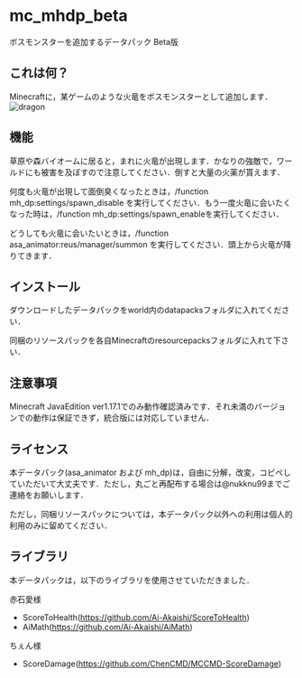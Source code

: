 # mc_mhdp_beta
ボスモンスターを追加するデータパック Beta版

## これは何？

Minecraftに，某ゲームのような火竜をボスモンスターとして追加します．
![dragon](https://user-images.githubusercontent.com/44827256/134331635-48121d61-4c79-40d6-8af9-54d47db9e12c.jpg)

## 機能

草原や森バイオームに居ると，まれに火竜が出現します．かなりの強敵で，ワールドにも被害を及ぼすので注意してください．倒すと大量の火薬が貰えます．

何度も火竜が出現して面倒臭くなったときは，/function mh_dp:settings/spawn_disable を実行してください．もう一度火竜に会いたくなった時は，/function mh_dp:settings/spawn_enableを実行してください．

どうしても火竜に会いたいときは，/function asa_animator:reus/manager/summon を実行してください．頭上から火竜が降りてきます．

## インストール

ダウンロードしたデータパックをworld内のdatapacksフォルダに入れてください．

同梱のリソースパックを各自Minecraftのresourcepacksフォルダに入れて下さい．

## 注意事項

Minecraft JavaEdition ver1.17.1でのみ動作確認済みです．それ未満のバージョンでの動作は保証できず，統合版には対応していません．

## ライセンス

本データパック(asa_animator および mh_dp)は，自由に分解，改変，コピペしていただいて大丈夫です．ただし，丸ごと再配布する場合は@nukknu99までご連絡をお願いします．

ただし，同梱リソースパックについては，本データパック以外への利用は個人的利用のみに留めてください．

## ライブラリ

本データパックは，以下のライブラリを使用させていただきました．

赤石愛様
- ScoreToHealth(https://github.com/Ai-Akaishi/ScoreToHealth)
- AiMath(https://github.com/Ai-Akaishi/AiMath)
  
ちぇん様
- ScoreDamage(https://github.com/ChenCMD/MCCMD-ScoreDamage)
